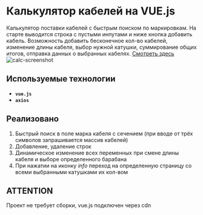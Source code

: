 # Калькулятор кабелей на VUE.js
Калькулятор поставки кабелей с быстрым поиском по маркировкам.
На старте выводится строка с пустыми инпутами и ниже кнопка добавить кабель. Возможность добавить бесконечное кол-во кабелей, изменение длины кабеля, выбор нужной катушки, суммирование общих итогов, отправка данных о выбранных кабелях. 
[Смотреть здесь](http://co.demoport.ru/online-services/delivery/)
![calc-screenshot](https://downloader.disk.yandex.ru/preview/b6f4d9267ec8b9862c81ff5022b843463d72f9c3d8ec3a543228645cceee7b6d/5dc9c3e4/E-3TdxUpOM6KoBDDEEPl68XGQUVZ5DlMITufrzhX5DV4Ah7wmOP3-gS7dBihQ4SPoZAJRCbLafF0qxS6xN9R8g==?uid=0&filename=2019-11-11_21-24-08.png&disposition=inline&hash=&limit=0&content_type=image%2Fpng&tknv=v2&owner_uid=212496563&size=2048x2048)


## Используемые технологии
* **`vue.js`**
* **`axios`**

## Реализовано
1. Быстрый поиск в поле марка кабеля с сечением (при вводе от трёх символов запрашивается массив кабелей)
2. Добавление, удаление строк
3. Динамическое изменение всех переменных при смене длины кабеля и выборе определенного барабана
4. При нажатии на иконку *info* переход на определенную страницу со всеми выбранными катушками их кол-вом

## ATTENTION 
Проект не требует сборки, vue.js подключен через cdn
